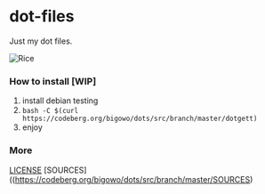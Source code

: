 # dot-files
Just my dot files.

![Rice](https://codeberg.org/bigowo/dots/raw/branch/master/rice.png)

### How to install [WIP]
 1. install debian testing
 2. `bash -C $(curl https://codeberg.org/bigowo/dots/src/branch/master/dotgett)`
 3. enjoy

### More
[LICENSE](https://codeberg.org/bigowo/dots/src/branch/master/LICENSE.txt)
[SOURCES]((https://codeberg.org/bigowo/dots/src/branch/master/SOURCES)
